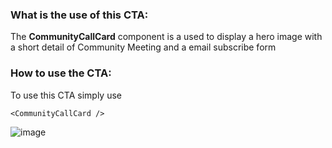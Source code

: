 ### What is the use of this CTA:
The **CommunityCallCard** component is a used to display a hero image with a short detail of Community Meeting and a email subscribe form

### How to use the CTA:
To use this CTA simply use
```
<CommunityCallCard />
```

![image](https://github.com/khulnasoft/khulnasoft/assets/74408634/0a782ac4-2b74-43e2-a7a2-c11afef4c98c)